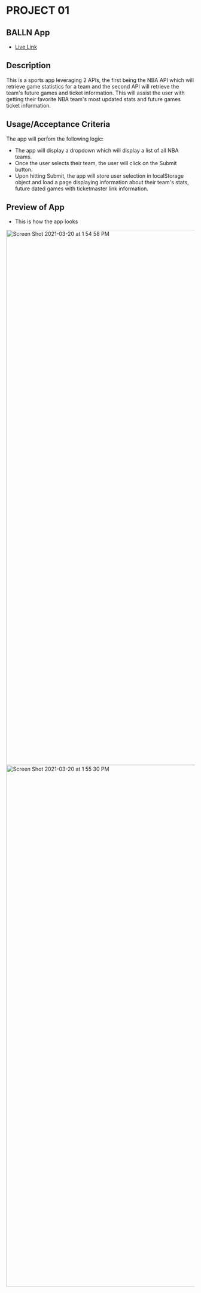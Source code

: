 # PROJECT 01
## BALLN App
* [Live Link]( https://drabis.github.io/nba-game-locator/)


## Description
This is a sports app leveraging 2 APIs, the first being the NBA API which will retrieve game statistics for a team and the second API will retrieve the team's future games and ticket information. This will assist the user with getting their favorite NBA team's most updated stats and future games ticket information.

## Usage/Acceptance Criteria
The app will perfom the following logic:
* The app will display a dropdown which will display a list of all NBA teams.
* Once the user selects their team, the user will click on the Submit button.
* Upon hitting Submit, the app will store user selection in localStorage object and load a page displaying information about their team's stats, future dated games with ticketmaster link information.

## Preview of App
* This is how the app looks

<img width="1431" alt="Screen Shot 2021-03-20 at 1 54 58 PM" src="https://user-images.githubusercontent.com/76567790/111880827-0e16dd80-8984-11eb-8c73-331dd63a5bc6.png">
<img width="1395" alt="Screen Shot 2021-03-20 at 1 55 30 PM" src="https://user-images.githubusercontent.com/76567790/111880817-022b1b80-8984-11eb-81d0-4d716ae984ec.png">
